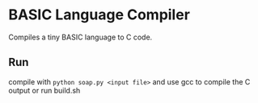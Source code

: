 # BASIC Language Compiler

Compiles a tiny BASIC language to C code.


## Run
compile with `python soap.py <input file>` and use gcc to compile the C output or run build.sh


